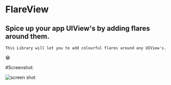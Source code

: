 # FlareView

## Spice up your app UIView's by adding flares around them.
    This Library will let you to add colourful flares around any UIView's.

:grin:

#Screenshot:

![screen shot](https://cloud.githubusercontent.com/assets/14089959/20383662/af86e6ae-acd6-11e6-8191-43786511bb31.gif)
